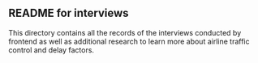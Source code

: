 ## **README for interviews**

This directory contains all the records of the interviews conducted by frontend as well as additional research to learn more about airline traffic control and delay factors.